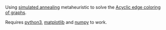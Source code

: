 Using [simulated annealing](https://en.wikipedia.org/wiki/Simulated_annealing) metaheuristic to solve the [Acyclic edge coloring of graphs](https://www.sciencedirect.com/science/article/pii/S0166218X1300574X).

Requires [python3](https://docs.python.org/3/), [matplotlib](https://matplotlib.org/) and [numpy](http://www.numpy.org/) to work.
